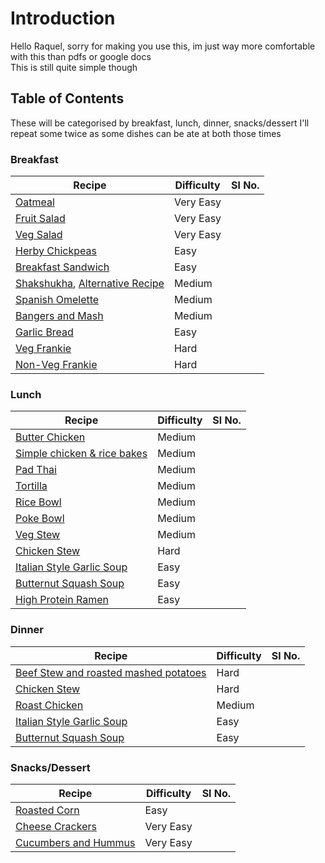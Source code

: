 # Introduction

Hello Raquel, sorry for making you use this, im just way more comfortable with this than pdfs or google docs \
This is still quite simple though

## Table of Contents

These will be categorised by breakfast, lunch, dinner, snacks/dessert
I'll repeat some twice as some dishes can be ate at both those times

### Breakfast
| Recipe | Difficulty | Sl No. |
| --- | --- | --- |
| [Oatmeal](https://github.com/Chick2D/recipes/blob/main/recipes/Oatmeal.md) | Very Easy | |
| [Fruit Salad](https://github.com/Chick2D/recipes/blob/main/recipes/Fruit%20Salad.md) | Very Easy | |
| [Veg Salad](https://github.com/Chick2D/recipes/blob/main/recipes/Veg%20Salad.md) | Very Easy | |
| [Herby Chickpeas](https://youtube.com/shorts/iTe_fCN7dkQ?feature=share) | Easy | |
| [Breakfast Sandwich](https://youtube.com/clip/UgkxW4AXZeWmG3SKB88AoVAdGXUogPmr7I3T) | Easy | | 
| [Shakshukha](https://youtu.be/L76XJqz9PWo), [Alternative Recipe](https://youtu.be/KLUSBT7i2j0) | Medium | |
| [Spanish Omelette](https://youtu.be/reC-BN-_VKI) | Medium | |
| [Bangers and Mash](https://github.com/Chick2D/recipes/blob/main/recipes/Bangers%20and%20Mash.md) | Medium |
| [Garlic Bread](https://youtu.be/wBFrmiDDIek) | Easy |
| [Veg Frankie](https://youtu.be/hEH0ugIyg0o) | Hard |
| [Non-Veg Frankie](https://youtu.be/FCWN9k0LpIY) | Hard |
### Lunch 
| Recipe | Difficulty | Sl No. |
| --- | --- | --- |
| [Butter Chicken](https://youtu.be/4V9pPGrpN1E) | Medium | |
| [Simple chicken & rice bakes](https://youtu.be/ntd_Y2eywc4) | Medium | |
| [Pad Thai](https://youtu.be/puHSU9ZaZPY) | Medium | |
| [Tortilla](https://youtube.com/shorts/YwqHCDEW_uQ?feature=share) | Medium | |
| [Rice Bowl](https://youtube.com/shorts/_bTjrwd9gj0?feature=share) | Medium | |
| [Poke Bowl](https://youtu.be/lM0TEcMF_Vw) | Medium |
| [Veg Stew](https://youtu.be/21ofoREnXbM) | Medium |
| [Chicken Stew](https://github.com/Chick2D/recipes/blob/main/recipes/Chicken%20Stew.md) | Hard | |
| [Italian Style Garlic Soup](https://recipe30.com/garlic-soup-italian-style.html/) | Easy |
| [Butternut Squash Soup](https://github.com/Chick2D/recipes/blob/main/recipes/Butternut%20squash%20soup.md) | Easy |
| [High Protein Ramen](https://youtube.com/shorts/jIGJXVLhChY?feature=share) | Easy |

### Dinner
| Recipe | Difficulty | Sl No. |
| --- | --- | --- |
| [Beef Stew and roasted mashed potatoes](https://youtu.be/p53xab3c3tg) | Hard | |
| [Chicken Stew](https://github.com/Chick2D/recipes/blob/main/recipes/Chicken%20Stew.md) | Hard | |
| [Roast Chicken](https://youtu.be/OETLkPgt_pw) | Medium | 
| [Italian Style Garlic Soup](https://recipe30.com/garlic-soup-italian-style.html/) | Easy |
| [Butternut Squash Soup](https://github.com/Chick2D/recipes/blob/main/recipes/Butternut%20squash%20soup.md) | Easy |

### Snacks/Dessert

| Recipe | Difficulty | Sl No. |
| --- | --- | --- |
| [Roasted Corn](https://github.com/Chick2D/recipes/blob/main/recipes/Roasted%20Corn%20Cob.md) | Easy | |
| [Cheese Crackers](https://github.com/Chick2D/recipes/blob/main/recipes/Cheese%20Crackers.md) | Very Easy | |
| [Cucumbers and Hummus](https://github.com/Chick2D/recipes/blob/main/recipes/Cucumbers%20and%20Hummus.md) | Very Easy |
